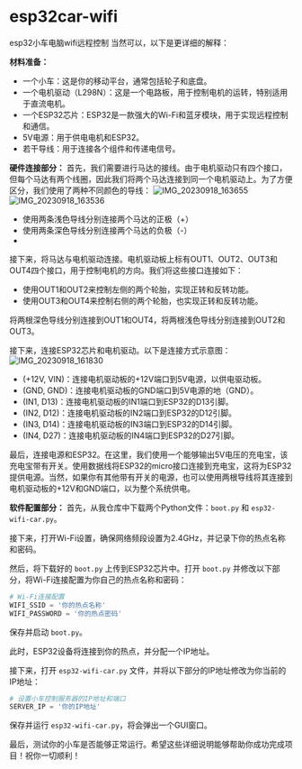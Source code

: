 # esp32car-wifi
esp32小车电脑wifi远程控制
当然可以，以下是更详细的解释：

**材料准备：**
- 一个小车：这是你的移动平台，通常包括轮子和底盘。
- 一个电机驱动（L298N）：这是一个电路板，用于控制电机的运转，特别适用于直流电机。
- 一个ESP32芯片：ESP32是一款强大的Wi-Fi和蓝牙模块，用于实现远程控制和通信。
- 5V电源：用于供电电机和ESP32。
- 若干导线：用于连接各个组件和传递电信号。

**硬件连接部分：**
首先，我们需要进行马达的接线。由于电机驱动只有四个接口，但每个马达有两个线圈，因此我们将两个马达连接到同一个电机驱动上。为了方便区分，我们使用了两种不同颜色的导线：
![IMG_20230918_163655](https://github.com/XWBSZ/esp32car-wifi/assets/128375805/d0c0b5ae-c9fa-4a32-8faa-d1b98b2d43ce)
![IMG_20230918_163536](https://github.com/XWBSZ/esp32car-wifi/assets/128375805/164ec70c-1187-470e-b8f5-cce6215376a2)

- 使用两条浅色导线分别连接两个马达的正极（+）
- 使用两条深色导线分别连接两个马达的负极（-）
- 

接下来，将马达与电机驱动连接。电机驱动板上标有OUT1、OUT2、OUT3和OUT4四个接口，用于控制电机的方向。我们将这些接口连接如下：

- 使用OUT1和OUT2来控制左侧的两个轮胎，实现正转和反转功能。
- 使用OUT3和OUT4来控制右侧的两个轮胎，也实现正转和反转功能。

将两根深色导线分别连接到OUT1和OUT4，将两根浅色导线分别连接到OUT2和OUT3。

接下来，连接ESP32芯片和电机驱动。以下是连接方式示意图：
![IMG_20230918_161830](https://github.com/XWBSZ/esp32car-wifi/assets/128375805/9dd7ddb1-7e3e-479e-8856-a580dc3066cf)

- (+12V, VIN)：连接电机驱动板的+12V端口到5V电源，以供电驱动板。
- (GND, GND)：连接电机驱动板的GND端口到5V电源的地（GND）。
- (IN1, D13)：连接电机驱动板的IN1端口到ESP32的D13引脚。
- (IN2, D12)：连接电机驱动板的IN2端口到ESP32的D12引脚。
- (IN3, D14)：连接电机驱动板的IN3端口到ESP32的D14引脚。
- (IN4, D27)：连接电机驱动板的IN4端口到ESP32的D27引脚。

最后，连接电源和ESP32。在这里，我们使用一个能够输出5V电压的充电宝，该充电宝带有开关。使用数据线将ESP32的micro接口连接到充电宝，这将为ESP32提供电源。当然，如果你有其他带有开关的电源，也可以使用两根导线将其连接到电机驱动板的+12V和GND端口，以为整个系统供电。

**软件配置部分：**
首先，从我仓库中下载两个Python文件：`boot.py` 和 `esp32-wifi-car.py`。

接下来，打开Wi-Fi设置，确保网络频段设置为2.4GHz，并记录下你的热点名称和密码。

然后，将下载好的 `boot.py` 上传到ESP32芯片中。打开 `boot.py` 并修改以下部分，将Wi-Fi连接配置为你自己的热点名称和密码：

```python
# Wi-Fi连接配置
WIFI_SSID = '你的热点名称'
WIFI_PASSWORD = '你的热点密码'
```

保存并启动 `boot.py`。

此时，ESP32设备将连接到你的热点，并分配一个IP地址。

接下来，打开 `esp32-wifi-car.py` 文件，并将以下部分的IP地址修改为你当前的IP地址：

```python
# 设置小车控制服务器的IP地址和端口
SERVER_IP = '你的IP地址'
```

保存并运行 `esp32-wifi-car.py`，将会弹出一个GUI窗口。

最后，测试你的小车是否能够正常运行。希望这些详细说明能够帮助你成功完成项目！祝你一切顺利！
